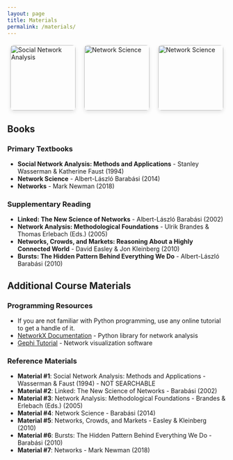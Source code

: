 ```yaml
---
layout: page
title: Materials
permalink: /materials/
---
```

<style>
.book-covers {
    display: flex;
    justify-content: center;
    gap: 20px;
    margin: 20px 0;
    flex-wrap: wrap;
}

.book-cover {
    width: 150px;
    height: auto;
    border-radius: 8px;
    box-shadow: 0 4px 8px rgba(0,0,0,0.1);
    transition: transform 0.3s ease;
}

.book-cover:hover {
    transform: scale(1.05);
}

@media (max-width: 768px) {
    .book-cover {
        width: 120px;
    }
}
</style>

<div class="book-covers">
    <img src="{{ site.baseurl }}/_images/book1.jpg" alt="Social Network Analysis" class="book-cover">
    <img src="{{ site.baseurl }}/_images/book2.jpg" alt="Network Science" class="book-cover">
    <img src="{{ site.baseurl }}/_images/book3.jpg" alt="Network Science" class="book-cover">
</div>

## Books

### Primary Textbooks
* **Social Network Analysis: Methods and Applications** - Stanley Wasserman & Katherine Faust (1994)
* **Network Science** - Albert-László Barabási (2014)
* **Networks** - Mark Newman (2018)

### Supplementary Reading
* **Linked: The New Science of Networks** - Albert-László Barabási (2002)
* **Network Analysis: Methodological Foundations** - Ulrik Brandes & Thomas Erlebach (Eds.) (2005)
* **Networks, Crowds, and Markets: Reasoning About a Highly Connected World** - David Easley & Jon Kleinberg (2010)
* **Bursts: The Hidden Pattern Behind Everything We Do** - Albert-László Barabási (2010)

## Additional Course Materials

### Programming Resources
* If you are not familiar with Python programming, use any online tutorial to get a handle of it.
* [NetworkX Documentation](https://networkx.org/documentation/stable/) - Python library for network analysis
* [Gephi Tutorial](https://gephi.org/tutorials/) - Network visualization software

### Reference Materials
* **Material #1**: Social Network Analysis: Methods and Applications - Wasserman & Faust (1994) - NOT SEARCHABLE
* **Material #2**: Linked: The New Science of Networks - Barabási (2002)
* **Material #3**: Network Analysis: Methodological Foundations - Brandes & Erlebach (Eds.) (2005)
* **Material #4**: Network Science - Barabási (2014)
* **Material #5**: Networks, Crowds, and Markets - Easley & Kleinberg (2010)
* **Material #6**: Bursts: The Hidden Pattern Behind Everything We Do - Barabási (2010)
* **Material #7**: Networks - Mark Newman (2018)